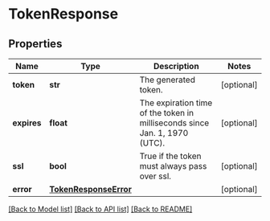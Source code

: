 # TokenResponse

## Properties
Name | Type | Description | Notes
------------ | ------------- | ------------- | -------------
**token** | **str** | The generated token. | [optional] 
**expires** | **float** | The expiration time of the token in milliseconds since Jan. 1, 1970 (UTC). | [optional] 
**ssl** | **bool** | True if the token must always pass over ssl. | [optional] 
**error** | [**TokenResponseError**](TokenResponseError.md) |  | [optional] 

[[Back to Model list]](../README.md#documentation-for-models) [[Back to API list]](../README.md#documentation-for-api-endpoints) [[Back to README]](../README.md)


